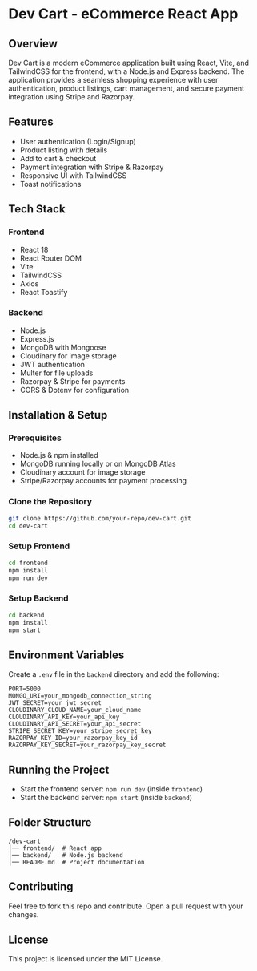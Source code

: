 # Dev Cart - eCommerce React App

## Overview
Dev Cart is a modern eCommerce application built using React, Vite, and TailwindCSS for the frontend, with a Node.js and Express backend. The application provides a seamless shopping experience with user authentication, product listings, cart management, and secure payment integration using Stripe and Razorpay.

## Features
- User authentication (Login/Signup)
- Product listing with details
- Add to cart & checkout
- Payment integration with Stripe & Razorpay
- Responsive UI with TailwindCSS
- Toast notifications

## Tech Stack
### Frontend
- React 18
- React Router DOM
- Vite
- TailwindCSS
- Axios
- React Toastify

### Backend
- Node.js
- Express.js
- MongoDB with Mongoose
- Cloudinary for image storage
- JWT authentication
- Multer for file uploads
- Razorpay & Stripe for payments
- CORS & Dotenv for configuration

## Installation & Setup
### Prerequisites
- Node.js & npm installed
- MongoDB running locally or on MongoDB Atlas
- Cloudinary account for image storage
- Stripe/Razorpay accounts for payment processing

### Clone the Repository
```sh
git clone https://github.com/your-repo/dev-cart.git
cd dev-cart
```

### Setup Frontend
```sh
cd frontend
npm install
npm run dev
```

### Setup Backend
```sh
cd backend
npm install
npm start
```

## Environment Variables
Create a `.env` file in the `backend` directory and add the following:
```env
PORT=5000
MONGO_URI=your_mongodb_connection_string
JWT_SECRET=your_jwt_secret
CLOUDINARY_CLOUD_NAME=your_cloud_name
CLOUDINARY_API_KEY=your_api_key
CLOUDINARY_API_SECRET=your_api_secret
STRIPE_SECRET_KEY=your_stripe_secret_key
RAZORPAY_KEY_ID=your_razorpay_key_id
RAZORPAY_KEY_SECRET=your_razorpay_key_secret
```

## Running the Project
- Start the frontend server: `npm run dev` (inside `frontend`)
- Start the backend server: `npm start` (inside `backend`)

## Folder Structure
```
/dev-cart
│── frontend/  # React app
│── backend/   # Node.js backend
│── README.md  # Project documentation
```

## Contributing
Feel free to fork this repo and contribute. Open a pull request with your changes.

## License
This project is licensed under the MIT License.
